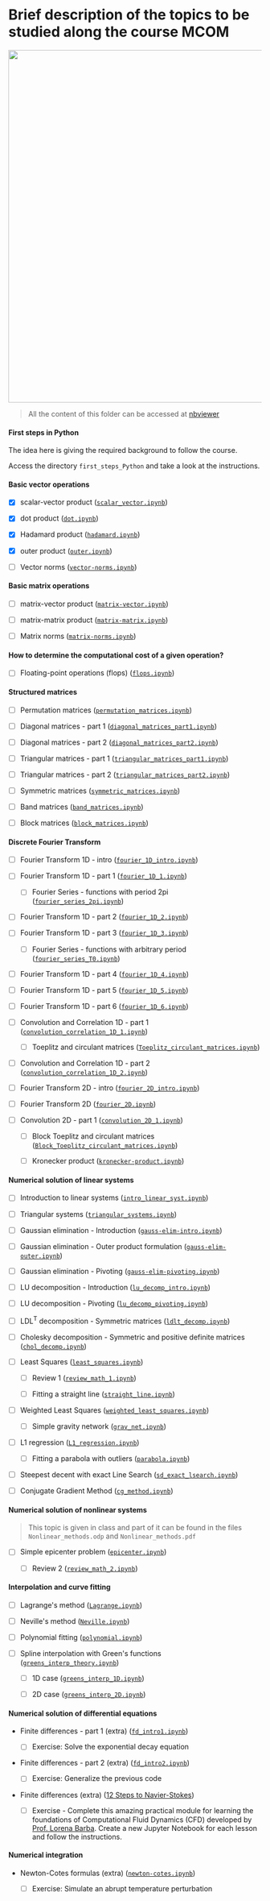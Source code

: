 # Brief description of the topics to be studied along the course MCOM

<img src='LU_decomposition_sketch.JPG' width = 700>

> All the content of this folder can be accessed at [nbviewer](https://nbviewer.jupyter.org/github/birocoles/Disciplina-metodos-computacionais/tree/master/Content/)

#### First steps in Python

The idea here is giving the required background to follow the course.

Access the directory `first_steps_Python` and take a look at the instructions.

#### Basic vector operations

- [x] scalar-vector product ([`scalar_vector.ipynb`](https://nbviewer.jupyter.org/github/birocoles/Disciplina-metodos-computacionais/blob/master/Content/scalar_vector.ipynb))

- [x] dot product ([`dot.ipynb`](https://nbviewer.jupyter.org/github/birocoles/Disciplina-metodos-computacionais/blob/master/Content/dot.ipynb))

- [x] Hadamard product ([`hadamard.ipynb`](https://nbviewer.jupyter.org/github/birocoles/Disciplina-metodos-computacionais/blob/master/Content/hadamard.ipynb))

- [x] outer product ([`outer.ipynb`](https://nbviewer.jupyter.org/github/birocoles/Disciplina-metodos-computacionais/blob/master/Content/outer.ipynb))

- [ ] Vector norms ([`vector-norms.ipynb`](https://nbviewer.jupyter.org/github/birocoles/Disciplina-metodos-computacionais/blob/master/Content/vector-norms.ipynb))

#### Basic matrix operations

- [ ] matrix-vector product ([`matrix-vector.ipynb`](https://nbviewer.jupyter.org/github/birocoles/Disciplina-metodos-computacionais/blob/master/Content/matrix-vector.ipynb))

- [ ] matrix-matrix product ([`matrix-matrix.ipynb`](https://nbviewer.jupyter.org/github/birocoles/Disciplina-metodos-computacionais/blob/master/Content/matrix-matrix.ipynb))

- [ ] Matrix norms ([`matrix-norms.ipynb`](https://nbviewer.jupyter.org/github/birocoles/Disciplina-metodos-computacionais/blob/master/Content/matrix-norms.ipynb))

#### How to determine the computational cost of a given operation?

- [ ] Floating-point operations (flops) ([`flops.ipynb`](https://nbviewer.jupyter.org/github/birocoles/Disciplina-metodos-computacionais/blob/master/Content/flops.ipynb))


#### Structured matrices

- [ ] Permutation matrices ([`permutation_matrices.ipynb`](https://nbviewer.jupyter.org/github/birocoles/Disciplina-metodos-computacionais/blob/master/Content/permutation_matrices.ipynb))

- [ ] Diagonal matrices - part 1 ([`diagonal_matrices_part1.ipynb`](https://nbviewer.jupyter.org/github/birocoles/Disciplina-metodos-computacionais/blob/master/Content/diagonal_matrices_part1.ipynb))

- [ ] Diagonal matrices - part 2 ([`diagonal_matrices_part2.ipynb`](https://nbviewer.jupyter.org/github/birocoles/Disciplina-metodos-computacionais/blob/master/Content/diagonal_matrices_part2.ipynb))

- [ ] Triangular matrices - part 1 ([`triangular_matrices_part1.ipynb`](https://nbviewer.jupyter.org/github/birocoles/Disciplina-metodos-computacionais/blob/master/Content/triangular_matrices_part1.ipynb))

- [ ] Triangular matrices - part 2 ([`triangular_matrices_part2.ipynb`](https://nbviewer.jupyter.org/github/birocoles/Disciplina-metodos-computacionais/blob/master/Content/triangular_matrices_part2.ipynb))

- [ ] Symmetric matrices ([`symmetric_matrices.ipynb`](https://nbviewer.jupyter.org/github/birocoles/Disciplina-metodos-computacionais/blob/master/Content/symmetric_matrices.ipynb))

- [ ] Band matrices ([`band_matrices.ipynb`](https://nbviewer.jupyter.org/github/birocoles/Disciplina-metodos-computacionais/blob/master/Content/band_matrices.ipynb))

- [ ] Block matrices ([`block_matrices.ipynb`](https://nbviewer.jupyter.org/github/birocoles/Disciplina-metodos-computacionais/blob/master/Content/block_matrices.ipynb))

#### Discrete Fourier Transform

- [ ] Fourier Transform 1D - intro ([`fourier_1D_intro.ipynb`](https://nbviewer.jupyter.org/github/birocoles/Disciplina-metodos-computacionais/blob/master/Content/fourier_1D_intro.ipynb))

- [ ] Fourier Transform 1D - part 1 ([`fourier_1D_1.ipynb`](https://nbviewer.jupyter.org/github/birocoles/Disciplina-metodos-computacionais/blob/master/Content/fourier_1D_1.ipynb))

  - [ ] Fourier Series - functions with period 2pi ([`fourier_series_2pi.ipynb`](https://nbviewer.jupyter.org/github/birocoles/Disciplina-metodos-computacionais/blob/master/Content/fourier_series_2pi.ipynb))

- [ ] Fourier Transform 1D - part 2 ([`fourier_1D_2.ipynb`](https://nbviewer.jupyter.org/github/birocoles/Disciplina-metodos-computacionais/blob/master/Content/fourier_1D_2.ipynb))

- [ ] Fourier Transform 1D - part 3 ([`fourier_1D_3.ipynb`](https://nbviewer.jupyter.org/github/birocoles/Disciplina-metodos-computacionais/blob/master/Content/fourier_1D_3.ipynb))

  - [ ] Fourier Series - functions with arbitrary period ([`fourier_series_T0.ipynb`](https://nbviewer.jupyter.org/github/birocoles/Disciplina-metodos-computacionais/blob/master/Content/fourier_series_T0.ipynb))

- [ ] Fourier Transform 1D - part 4 ([`fourier_1D_4.ipynb`](https://nbviewer.jupyter.org/github/birocoles/Disciplina-metodos-computacionais/blob/master/Content/fourier_1D_4.ipynb))

- [ ] Fourier Transform 1D - part 5 ([`fourier_1D_5.ipynb`](https://nbviewer.jupyter.org/github/birocoles/Disciplina-metodos-computacionais/blob/master/Content/fourier_1D_5.ipynb))

- [ ] Fourier Transform 1D - part 6 ([`fourier_1D_6.ipynb`](https://nbviewer.jupyter.org/github/birocoles/Disciplina-metodos-computacionais/blob/master/Content/fourier_1D_6.ipynb))

- [ ] Convolution and Correlation 1D - part 1 ([`convolution_correlation_1D_1.ipynb`](https://nbviewer.jupyter.org/github/birocoles/Disciplina-metodos-computacionais/blob/master/Content/convolution_correlation_1D_1.ipynb))

  - [ ] Toeplitz and circulant matrices ([`Toeplitz_circulant_matrices.ipynb`](https://nbviewer.jupyter.org/github/birocoles/Disciplina-metodos-computacionais/blob/master/Content/Toeplitz_circulant_matrices.ipynb))

- [ ] Convolution and Correlation 1D - part 2 ([`convolution_correlation_1D_2.ipynb`](https://nbviewer.jupyter.org/github/birocoles/Disciplina-metodos-computacionais/blob/master/Content/convolution_correlation_1D_2.ipynb))

- [ ] Fourier Transform 2D - intro ([`fourier_2D_intro.ipynb`](https://nbviewer.jupyter.org/github/birocoles/Disciplina-metodos-computacionais/blob/master/Content/fourier_2D_intro.ipynb))

- [ ] Fourier Transform 2D ([`fourier_2D.ipynb`](https://nbviewer.jupyter.org/github/birocoles/Disciplina-metodos-computacionais/blob/master/Content/fourier_2D.ipynb))

- [ ] Convolution 2D - part 1 ([`convolution_2D_1.ipynb`](https://nbviewer.jupyter.org/github/birocoles/Disciplina-metodos-computacionais/blob/master/Content/convolution_2D_1.ipynb))

  - [ ] Block Toeplitz and circulant matrices ([`Block_Toeplitz_circulant_matrices.ipynb`](https://nbviewer.jupyter.org/github/birocoles/Disciplina-metodos-computacionais/blob/master/Content/Block_Toeplitz_circulant_matrices.ipynb))

  - [ ] Kronecker product ([`kronecker-product.ipynb`](https://nbviewer.jupyter.org/github/birocoles/Disciplina-metodos-computacionais/blob/master/Content/kronecker-product.ipynb))

#### Numerical solution of linear systems

- [ ] Introduction to linear systems ([`intro_linear_syst.ipynb`](https://nbviewer.jupyter.org/github/birocoles/Disciplina-metodos-computacionais/blob/master/Content/intro_linear_syst.ipynb))

- [ ] Triangular systems ([`triangular_systems.ipynb`](https://nbviewer.jupyter.org/github/birocoles/Disciplina-metodos-computacionais/blob/master/Content/triangular_systems.ipynb))

- [ ] Gaussian elimination - Introduction ([`gauss-elim-intro.ipynb`](https://nbviewer.jupyter.org/github/birocoles/Disciplina-metodos-computacionais/blob/master/Content/gauss-elim-intro.ipynb))

- [ ] Gaussian elimination - Outer product formulation ([`gauss-elim-outer.ipynb`](https://nbviewer.jupyter.org/github/birocoles/Disciplina-metodos-computacionais/blob/master/Content/gauss-elim-outer.ipynb))

- [ ] Gaussian elimination - Pivoting ([`gauss-elim-pivoting.ipynb`](https://nbviewer.jupyter.org/github/birocoles/Disciplina-metodos-computacionais/blob/master/Content/gauss-elim-pivoting.ipynb))

- [ ] LU decomposition - Introduction ([`lu_decomp_intro.ipynb`](https://nbviewer.jupyter.org/github/birocoles/Disciplina-metodos-computacionais/blob/master/Content/lu_decomp_intro.ipynb))

- [ ] LU decomposition - Pivoting ([`lu_decomp_pivoting.ipynb`](https://nbviewer.jupyter.org/github/birocoles/Disciplina-metodos-computacionais/blob/master/Content/lu_decomp_pivoting.ipynb))

- [ ] LDL<sup>T</sup> decomposition - Symmetric matrices ([`ldlt_decomp.ipynb`](https://nbviewer.jupyter.org/github/birocoles/Disciplina-metodos-computacionais/blob/master/Content/ldlt_decomp.ipynb))

- [ ] Cholesky decomposition - Symmetric and positive definite matrices ([`chol_decomp.ipynb`](https://nbviewer.jupyter.org/github/birocoles/Disciplina-metodos-computacionais/blob/master/Content/chol_decomp.ipynb))

- [ ] Least Squares ([`least_squares.ipynb`](https://nbviewer.jupyter.org/github/birocoles/Disciplina-metodos-computacionais/blob/master/Content/least_squares.ipynb))

  - [ ] Review 1 ([`review_math_1.ipynb`](https://nbviewer.jupyter.org/github/birocoles/Disciplina-metodos-computacionais/blob/master/Content/review_math_1.ipynb))

  - [ ] Fitting a straight line
  ([`straight_line.ipynb`](https://nbviewer.jupyter.org/github/birocoles/Disciplina-metodos-computacionais/blob/master/Content/straight_line.ipynb))

- [ ] Weighted Least Squares ([`weighted_least_squares.ipynb`](https://nbviewer.jupyter.org/github/birocoles/Disciplina-metodos-computacionais/blob/master/Content/weighted_least_squares.ipynb))

  - [ ] Simple gravity network ([`grav_net.ipynb`](https://nbviewer.jupyter.org/github/birocoles/Disciplina-metodos-computacionais/blob/master/Content/grav_net.ipynb))

- [ ] L1 regression
([`L1_regression.ipynb`](https://nbviewer.jupyter.org/github/birocoles/Disciplina-metodos-computacionais/blob/master/Content/L1_regression.ipynb))

  - [ ] Fitting a parabola with outliers
  ([`parabola.ipynb`](https://nbviewer.jupyter.org/github/birocoles/Disciplina-metodos-computacionais/blob/master/Content/parabola.ipynb))

- [ ] Steepest decent with exact Line Search
([`sd_exact_lsearch.ipynb`](https://nbviewer.jupyter.org/github/birocoles/Disciplina-metodos-computacionais/blob/master/Content/sd_exact_lsearch.ipynb))

- [ ] Conjugate Gradient Method
([`cg_method.ipynb`](https://nbviewer.jupyter.org/github/birocoles/Disciplina-metodos-computacionais/blob/master/Content/cg_method.ipynb))


#### Numerical solution of nonlinear systems

> This topic is given in class and part of it can be found in the files `Nonlinear_methods.odp` and `Nonlinear_methods.pdf`

- [ ] Simple epicenter problem ([`epicenter.ipynb`](https://nbviewer.jupyter.org/github/birocoles/Disciplina-metodos-computacionais/blob/master/Content/epicenter.ipynb))

  - [ ] Review 2 ([`review_math_2.ipynb`](https://nbviewer.jupyter.org/github/birocoles/Disciplina-metodos-computacionais/blob/master/Content/review_math_2.ipynb))

#### Interpolation and curve fitting

- [ ] Lagrange's method ([`Lagrange.ipynb`](https://nbviewer.jupyter.org/github/birocoles/Disciplina-metodos-computacionais/blob/master/Content/Lagrange.ipynb))

- [ ] Neville's method ([`Neville.ipynb`](https://nbviewer.jupyter.org/github/birocoles/Disciplina-metodos-computacionais/blob/master/Content/Neville.ipynb))

- [ ] Polynomial fitting ([`polynomial.ipynb`](https://nbviewer.jupyter.org/github/birocoles/Disciplina-metodos-computacionais/blob/master/Content/polynomial.ipynb))

- [ ] Spline interpolation with Green's functions ([`greens_interp_theory.ipynb`](https://nbviewer.jupyter.org/github/birocoles/Disciplina-metodos-computacionais/blob/master/Content/greens_interp_theory.ipynb))

  - [ ] 1D case ([`greens_interp_1D.ipynb`](https://nbviewer.jupyter.org/github/birocoles/Disciplina-metodos-computacionais/blob/master/Content/greens_interp_1D.ipynb))

  - [ ] 2D case ([`greens_interp_2D.ipynb`](https://nbviewer.jupyter.org/github/birocoles/Disciplina-metodos-computacionais/blob/master/Content/greens_interp_2D.ipynb))

#### Numerical solution of differential equations

* Finite differences - part 1 (extra) ([`fd_intro1.ipynb`](https://nbviewer.jupyter.org/github/birocoles/Disciplina-metodos-computacionais/blob/master/Content/fd_intro1.ipynb))

    - [ ] Exercise: Solve the exponential decay equation

* Finite differences - part 2 (extra) ([`fd_intro2.ipynb`](https://nbviewer.jupyter.org/github/birocoles/Disciplina-metodos-computacionais/blob/master/Content/fd_intro2.ipynb))

    - [ ] Exercise: Generalize the previous code

* Finite differences (extra)
([12 Steps to Navier-Stokes](https://github.com/barbagroup/CFDPython))

    - [ ] Exercise - Complete this amazing practical module for learning the foundations of Computational Fluid Dynamics (CFD) developed by [Prof. Lorena Barba](http://lorenabarba.com/).
    Create a new Jupyter Notebook for each lesson and follow the instructions.

#### Numerical integration

* Newton-Cotes formulas (extra) ([`newton-cotes.ipynb`](https://nbviewer.jupyter.org/github/birocoles/Disciplina-metodos-computacionais/blob/master/Content/newton-cotes.ipynb))

    - [ ] Exercise: Simulate an abrupt temperature perturbation
